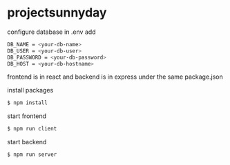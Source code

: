 # projectsunnyday
configure database
in .env add 
```sh
DB_NAME = <your-db-name>
DB_USER = <your-db-user>
DB_PASSWORD = <your-db-password>
DB_HOST = <your-db-hostname>
```

frontend is in react and backend is in express under the same package.json

install packages

```sh 
$ npm install
````
start frontend

```sh 
$ npm run client
````

start backend

```sh 
$ npm run server
````
